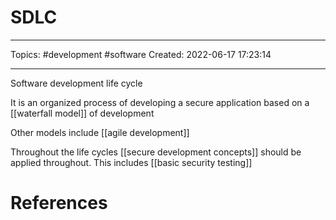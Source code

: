 # SDLC
---
Topics: #development #software
Created: 2022-06-17 17:23:14

---

Software development life cycle

It is an organized process of developing a secure application based on a [[waterfall model]] of development

Other models include [[agile development]]

Throughout the life cycles [[secure development concepts]] should be applied throughout. This includes [[basic security testing]]

# References

